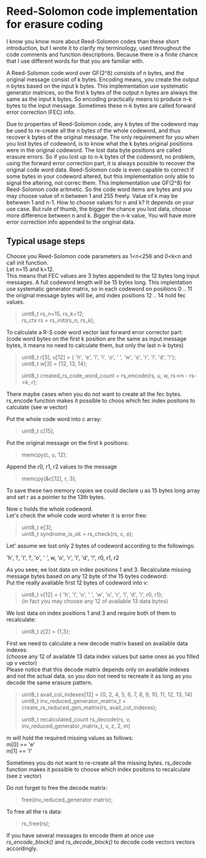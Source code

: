 # Reed-Solomon code implementation for erasure coding  
  
  
  I know you know more about Reed-Solomon codes than these short introduction,
  but I wrote it to clarify my terminology, used throughout the code comments
  and function descriptions. Because there is a finite chance that I use
  different words for that you are familiar with.  
   
  A Reed-Solomon code word over GF(2^8) consists of n bytes,
  and the original message consist of k bytes. Encoding means,
  you create the output n bytes based on the input k bytes.
  This implementation use systematic generator matrices, so the first k bytes
  of the output n bytes are always the same as the input k bytes.
  So encoding practically means to produce n-k bytes to the input message.
  Sometimes these n-k bytes are called forward error correction (FEC) info.  
   
  Due to properties of Reed-Solomon code, any k bytes of the codeword
  may be used to re-create all the n bytes of the whole codeword,
  and thus recover k bytes of the original message.
  The only requirement for you when you lost bytes of codeword,
  is to know what the k bytes original positions were
  in the original codeword. The lost data byte positions are called erasure errors.
  So if you lost up to n-k bytes of the codeword,
  no problem, using the forward error correction part, it is always possible
  to recover the original code word data.
  Reed-Solomon code is even capable to correct if some bytes in your codeword altered,
  but this implementation only able to signal the altering, not correc them.
  This implementation use GF(2^8) for Reed-Solomon code aritmetic.
  So the code word items are bytes and you may choose value of n between 1 and 255 freely.
  Value of k may be betwwen 1 and n-1. How to choose values for n and k?
  It depends on your use case. But rule of thumb, the bigger the chance you lost
  data, choose more difference between n and k. Bigger the n-k value,
  You will have more error correction info appended to the original data.  
      
## Typical usage steps
   
  Choose you Reed-Solomon code parameters as 1<n<256 and 0<k<n and call init function.  
  Let n=15 and k=12.  
  This means that FEC values are 3 bytes appended to the 12 bytes long input messages.
  A full codeword length will be 15 bytes long. This implentation use systematic
  generator matrix, so in each codeword on positions 0 .. 11  
  the original message bytes will be, and index positions 12 .. 14 hold fec values.  
   
>    uint8_t rs_n=15, rs_k=12;  
>    rs_ctx rs = rs_init(rs_n, rs_k);  
   
  To calculate a R-S code word vector last forward error corrector part:  
  (code word bytes on the first k position are the same as input message bytes,
   it means no need to calculate them, but only the last n-k bytes)  
   
>    uint8_t r[3], u[12] = { 'h', 'e', 'l', 'l', 'o', ' ', 'w', 'o', 'r', 'l', 'd', '!'};  
>    uint8_t w[3] = {12, 13, 14};  
>    
>    uint8_t created_rs_code_word_count = rs_encode(rs, u, w, rs->n - rs->k, r);  
   
  There maybe cases when you do not want to create all the fec bytes. rs_encode function
  makes it possible to choos which fec index positons to calculate (see w vector)  
   
  Put the whole code word into c array:  
>    uint8_t c[15];  
   
  Put the original message on the first k positions:    
>    memcpy(c, u, 12);  
   
  Append the r0, r1, r2 values to the message  
>    memcpy(&c[12], r, 3);  

  To save these two memory copies we could declare u as 15 bytes long array and set r as a pointer to the 13th bytes.  
  
  Now c holds the whole codeword.  
  Let's check the whole code word wheter it is error free:  
   
>    uint8_t e[3];  
>    uint8_t syndrome_is_ok = rs_check(rs, c, e);  
   
   
  Let' assume we lost only 2 bytes of codeword according to the followings:  
   
  'h', ?, 'l', ?, 'o', ' ', w, 'o', 'r', 'l', 'd', '!', r0, r1, r2  
    
  As you seee, ee lost data on index positions 1 and 3. Recalculate missing 
  message bytes based on any 12 byte of the 15 bytes codeword:  
  Put the really available first 12 bytes of codeword into v:    
>    uint8_t v[12] = { 'h', 'l', 'o', ' ', 'w', 'o', 'r', 'l', 'd', '!', r0, r1};  
  (in fact you may choose any 12 of available 13 data bytes)  
   
  We lost data on index positions 1 and 3 and require both of them to recalculate:  
>    uint8_t z[2] = {1,3};  
 
  First we need to calculate a new decode matrix based on available data indexes:  
  (choose any 12 of available 13 data index values but same ones as you filled up v vector)  
  Please notice that this decode matrix depends only on available indexes and not the actual data,
  so you don not need to recreate it as long as you decode the same erasure pattern.  
   
>    uint8_t avail_col_indexes[12] = {0, 2, 4, 5, 6, 7, 8, 9, 10, 11, 12, 13, 14}  
>    uint8_t inv_reduced_generator_matrix_t = create_rs_reduced_gen_matrix(rs, avail_col_indexes);
> 
>    uint8_t recalculated_count rs_decode(rs, v, inv_reduced_generator_matrix_t, v, z, 2, m)
 
  m will hold the required missing values as follows:  
  m[0] == 'e'  
  m[1] == 'l'  
 
  Sometimes you do not want to re-create all the missing bytes. rs_decode function
  makes it possible to choose which index positons to recalculate (see z vector)  
   
  Do not forget to free the decode matrix:  
>    free(inv_reduced_generator matrix);  
   
  To free all the rs data:  
>    rs_free(rs);  
   
   
  If you have several messages to encode them at once use <em>rs_encode_block()</em> and
  <em>rs_decode_block()</em> to decode code vectors vectors  accordingly.  
